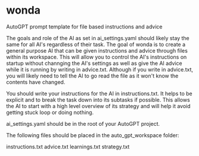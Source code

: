 # wonda
AutoGPT prompt template for file based instructions and advice

The goals and role of the AI as set in ai_settings.yaml should likely stay the same for all AI's regardless of their task. The goal of wonda is to create a general purpose AI that can be given instructions and advice through files within its workspace. This will allow you to control the AI's instructions on startup without channging the AI's settings as well as give the AI advice while it is running by writing in advice.txt. Although if you write in advice.txt, you will likely need to tell the AI to go read the file as it won't know the contents have changed. 

You should write your instructions for the AI in instructions.txt. It helps to be explicit and to break the task down into its subtasks if possible. This allows the AI to start with a high level overview of its strategy and will help it avoid getting stuck loop or doing nothing.

ai_settings.yaml should be in the root of your AutoGPT project.

The following files should be placed in the auto_gpt_workspace folder:

instructions.txt
advice.txt
learnings.txt
strategy.txt

